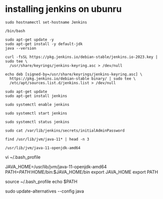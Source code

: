 # installing jenkins on ubunru
````
sudo hostnamectl set-hostname Jenkins
````
````
/bin/bash
````
````
sudo apt-get update -y
sudo apt-get install -y default-jdk
java --version
````
````
curl -fsSL https://pkg.jenkins.io/debian-stable/jenkins.io-2023.key | sudo tee \
  /usr/share/keyrings/jenkins-keyring.asc > /dev/null
````
````
echo deb [signed-by=/usr/share/keyrings/jenkins-keyring.asc] \
  https://pkg.jenkins.io/debian-stable binary/ | sudo tee \
  /etc/apt/sources.list.d/jenkins.list > /dev/null
````
````
sudo apt-get update
sudo apt-get install jenkins
````
````
sudo systemctl enable jenkins
````
````
sudo systemctl start jenkins
````
````
sudo systemctl status jenkins
````
```` 
sudo cat /var/lib/jenkins/secrets/initialAdminPassword
````


````
find /usr/lib/jvm/java-11* | head -n 3
````
````
/usr/lib/jvm/java-11-openjdk-amd64
````
vi ~/.bash_profile

JAVA_HOME=/usr/lib/jvm/java-11-openjdk-amd64
PATH=$PATH:$HOME/bin:$JAVA_HOME/bin
export JAVA_HOME
export PATH

source ~/.bash_profile
echo $PATH

sudo update-alternatives --config java
